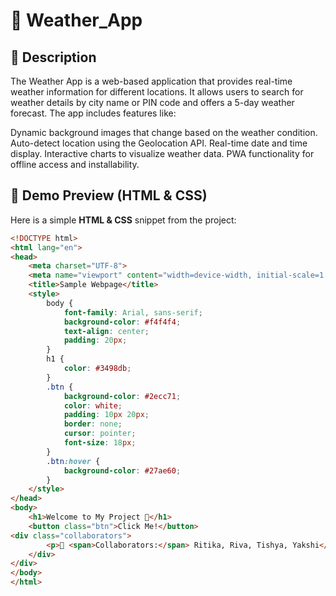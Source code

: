 # 🌟 Weather_App

## 📌 Description
The Weather App is a web-based application that provides real-time weather information for different locations. It allows users to search for weather details by city name or PIN code and offers a 5-day weather forecast. The app includes features like:

Dynamic background images that change based on the weather condition.
Auto-detect location using the Geolocation API.
Real-time date and time display.
Interactive charts to visualize weather data.
PWA functionality for offline access and installability.
## 🎨 Demo Preview (HTML & CSS)
Here is a simple **HTML & CSS** snippet from the project:

```html
<!DOCTYPE html>
<html lang="en">
<head>
    <meta charset="UTF-8">
    <meta name="viewport" content="width=device-width, initial-scale=1.0">
    <title>Sample Webpage</title>
    <style>
        body {
            font-family: Arial, sans-serif;
            background-color: #f4f4f4;
            text-align: center;
            padding: 20px;
        }
        h1 {
            color: #3498db;
        }
        .btn {
            background-color: #2ecc71;
            color: white;
            padding: 10px 20px;
            border: none;
            cursor: pointer;
            font-size: 18px;
        }
        .btn:hover {
            background-color: #27ae60;
        }
    </style>
</head>
<body>
    <h1>Welcome to My Project 🚀</h1>
    <button class="btn">Click Me!</button>
<div class="collaborators">
        <p>👥 <span>Collaborators:</span> Ritika, Riva, Tishya, Yakshi</p>
    </div>
</div>
</body>
</html>




